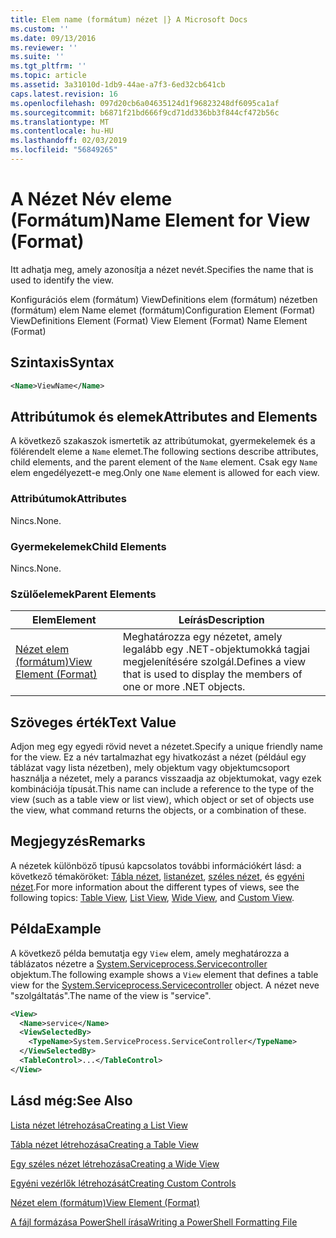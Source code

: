 ```yaml
---
title: Elem name (formátum) nézet |} A Microsoft Docs
ms.custom: ''
ms.date: 09/13/2016
ms.reviewer: ''
ms.suite: ''
ms.tgt_pltfrm: ''
ms.topic: article
ms.assetid: 3a31010d-1db9-44ae-a7f3-6ed32cb641cb
caps.latest.revision: 16
ms.openlocfilehash: 097d20cb6a04635124d1f96823248df6095ca1af
ms.sourcegitcommit: b6871f21bd666f9cd71dd336bb3f844cf472b56c
ms.translationtype: MT
ms.contentlocale: hu-HU
ms.lasthandoff: 02/03/2019
ms.locfileid: "56849265"
---
```

# <a name="name-element-for-view-format"></a><span data-ttu-id="55c73-102">A Nézet Név eleme (Formátum)</span><span class="sxs-lookup"><span data-stu-id="55c73-102">Name Element for View (Format)</span></span>

<span data-ttu-id="55c73-103">Itt adhatja meg, amely azonosítja a nézet nevét.</span><span class="sxs-lookup"><span data-stu-id="55c73-103">Specifies the name that is used to identify the view.</span></span>

<span data-ttu-id="55c73-104">Konfigurációs elem (formátum) ViewDefinitions elem (formátum) nézetben (formátum) elem Name elemet (formátum)</span><span class="sxs-lookup"><span data-stu-id="55c73-104">Configuration Element (Format) ViewDefinitions Element (Format) View Element (Format) Name Element (Format)</span></span>

## <a name="syntax"></a><span data-ttu-id="55c73-105">Szintaxis</span><span class="sxs-lookup"><span data-stu-id="55c73-105">Syntax</span></span>

```xml
<Name>ViewName</Name>
```

## <a name="attributes-and-elements"></a><span data-ttu-id="55c73-106">Attribútumok és elemek</span><span class="sxs-lookup"><span data-stu-id="55c73-106">Attributes and Elements</span></span>

<span data-ttu-id="55c73-107">A következő szakaszok ismertetik az attribútumokat, gyermekelemek és a fölérendelt eleme a `Name` elemet.</span><span class="sxs-lookup"><span data-stu-id="55c73-107">The following sections describe attributes, child elements, and the parent element of the `Name` element.</span></span> <span data-ttu-id="55c73-108">Csak egy `Name` elem engedélyezett-e meg.</span><span class="sxs-lookup"><span data-stu-id="55c73-108">Only one `Name` element is allowed for each view.</span></span>

### <a name="attributes"></a><span data-ttu-id="55c73-109">Attribútumok</span><span class="sxs-lookup"><span data-stu-id="55c73-109">Attributes</span></span>

<span data-ttu-id="55c73-110">Nincs.</span><span class="sxs-lookup"><span data-stu-id="55c73-110">None.</span></span>

### <a name="child-elements"></a><span data-ttu-id="55c73-111">Gyermekelemek</span><span class="sxs-lookup"><span data-stu-id="55c73-111">Child Elements</span></span>

<span data-ttu-id="55c73-112">Nincs.</span><span class="sxs-lookup"><span data-stu-id="55c73-112">None.</span></span>

### <a name="parent-elements"></a><span data-ttu-id="55c73-113">Szülőelemek</span><span class="sxs-lookup"><span data-stu-id="55c73-113">Parent Elements</span></span>

|<span data-ttu-id="55c73-114">Elem</span><span class="sxs-lookup"><span data-stu-id="55c73-114">Element</span></span>|<span data-ttu-id="55c73-115">Leírás</span><span class="sxs-lookup"><span data-stu-id="55c73-115">Description</span></span>|
|-------------|-----------------|
|[<span data-ttu-id="55c73-116">Nézet elem (formátum)</span><span class="sxs-lookup"><span data-stu-id="55c73-116">View Element (Format)</span></span>](./view-element-format.md)|<span data-ttu-id="55c73-117">Meghatározza egy nézetet, amely legalább egy .NET-objektumokká tagjai megjelenítésére szolgál.</span><span class="sxs-lookup"><span data-stu-id="55c73-117">Defines a view that is used to display the members of one or more .NET objects.</span></span>|

## <a name="text-value"></a><span data-ttu-id="55c73-118">Szöveges érték</span><span class="sxs-lookup"><span data-stu-id="55c73-118">Text Value</span></span>

<span data-ttu-id="55c73-119">Adjon meg egy egyedi rövid nevet a nézetet.</span><span class="sxs-lookup"><span data-stu-id="55c73-119">Specify a unique friendly name for the view.</span></span> <span data-ttu-id="55c73-120">Ez a név tartalmazhat egy hivatkozást a nézet (például egy táblázat vagy lista nézetben), mely objektum vagy objektumcsoport használja a nézetet, mely a parancs visszaadja az objektumokat, vagy ezek kombinációja típusát.</span><span class="sxs-lookup"><span data-stu-id="55c73-120">This name can include a reference to the type of the view (such as a table view or list view), which object or set of objects use the view, what command returns the objects, or a combination of these.</span></span>

## <a name="remarks"></a><span data-ttu-id="55c73-121">Megjegyzés</span><span class="sxs-lookup"><span data-stu-id="55c73-121">Remarks</span></span>

<span data-ttu-id="55c73-122">A nézetek különböző típusú kapcsolatos további információkért lásd: a következő témaköröket: [Tábla nézet](./creating-a-table-view.md), [listanézet](./creating-a-list-view.md), [széles nézet](./creating-a-wide-view.md), és [egyéni nézet](./creating-custom-controls.md).</span><span class="sxs-lookup"><span data-stu-id="55c73-122">For more information about the different types of views, see the following topics: [Table View](./creating-a-table-view.md), [List View](./creating-a-list-view.md), [Wide View](./creating-a-wide-view.md), and [Custom View](./creating-custom-controls.md).</span></span>

## <a name="example"></a><span data-ttu-id="55c73-123">Példa</span><span class="sxs-lookup"><span data-stu-id="55c73-123">Example</span></span>

<span data-ttu-id="55c73-124">A következő példa bemutatja egy `View` elem, amely meghatározza a táblázatos nézetre a [System.Serviceprocess.Servicecontroller](/dotnet/api/System.ServiceProcess.ServiceController) objektum.</span><span class="sxs-lookup"><span data-stu-id="55c73-124">The following example shows a `View` element that defines a table view for the [System.Serviceprocess.Servicecontroller](/dotnet/api/System.ServiceProcess.ServiceController) object.</span></span> <span data-ttu-id="55c73-125">A nézet neve "szolgáltatás".</span><span class="sxs-lookup"><span data-stu-id="55c73-125">The name of the view is "service".</span></span>

```xml
<View>
  <Name>service</Name>
  <ViewSelectedBy>
    <TypeName>System.ServiceProcess.ServiceController</TypeName>
  </ViewSelectedBy>
  <TableControl>...</TableControl>
</View>

```

## <a name="see-also"></a><span data-ttu-id="55c73-126">Lásd még:</span><span class="sxs-lookup"><span data-stu-id="55c73-126">See Also</span></span>

[<span data-ttu-id="55c73-127">Lista nézet létrehozása</span><span class="sxs-lookup"><span data-stu-id="55c73-127">Creating a List View</span></span>](./creating-a-list-view.md)

[<span data-ttu-id="55c73-128">Tábla nézet létrehozása</span><span class="sxs-lookup"><span data-stu-id="55c73-128">Creating a Table View</span></span>](./creating-a-table-view.md)

[<span data-ttu-id="55c73-129">Egy széles nézet létrehozása</span><span class="sxs-lookup"><span data-stu-id="55c73-129">Creating a Wide View</span></span>](./creating-a-wide-view.md)

[<span data-ttu-id="55c73-130">Egyéni vezérlők létrehozását</span><span class="sxs-lookup"><span data-stu-id="55c73-130">Creating Custom Controls</span></span>](./creating-custom-controls.md)

[<span data-ttu-id="55c73-131">Nézet elem (formátum)</span><span class="sxs-lookup"><span data-stu-id="55c73-131">View Element (Format)</span></span>](./view-element-format.md)

[<span data-ttu-id="55c73-132">A fájl formázása PowerShell írása</span><span class="sxs-lookup"><span data-stu-id="55c73-132">Writing a PowerShell Formatting File</span></span>](./writing-a-powershell-formatting-file.md)
